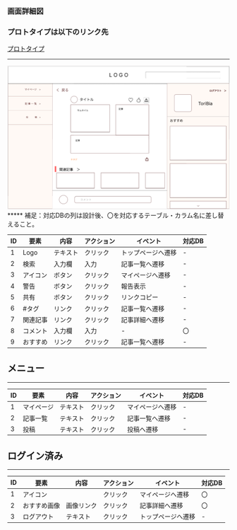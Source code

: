 ### 画面詳細図
### プロトタイプは以下のリンク先
[プロトタイプ](https://www.figma.com/file/zs6zUaWOpgckQPl3Hi4xAC/Untitled?node-id=0%3A1)
*****

<img src="./img/NewsD.png">
*****
補足：対応DBの列は設計後、〇を対応するテーブル・カラム名に差し替えること。

|ID|要素|内容|アクション|イベント|対応DB|
|--|----|-----|--------|-------|-----|
|1|Logo|テキスト|クリック|トップページへ遷移|-|
|2|検索|入力欄|入力|記事一覧へ遷移|-|
|3|アイコン|ボタン|クリック|マイページへ遷移|-|
|4|警告|ボタン|クリック|報告表示|-|
|5|共有|ボタン|クリック|リンクコピー|-|
|6|#タグ|リンク|クリック|記事一覧へ遷移|-|
|7|関連記事|リンク|クリック|記事詳細へ遷移|-|
|8|コメント|入力欄|入力|-|〇|
|9|おすすめ|リンク|クリック|記事一覧へ遷移|-|

## メニュー
******
|ID|要素|内容|アクション|イベント|対応DB|
|--|----|----|---------|-------|------|
|1|マイページ|テキスト|クリック|マイページへ遷移|-|
|2|記事一覧|テキスト|クリック|記事一覧へ遷移|-|
|3|投稿|テキスト|クリック|投稿へ遷移|-|

## ログイン済み
******
|ID|要素|内容|アクション|イベント|対応DB|
|--|----|----|---------|-------|------|
|1|アイコン||クリック|マイページへ遷移|〇|
|2|おすすめ画像|画像リンク|クリック|記事詳細へ遷移|〇|
|3|ログアウト|テキスト|クリック|トップページへ遷移|-|


